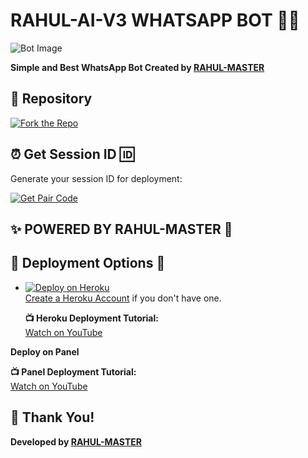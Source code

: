 
# RAHUL-AI-V3 WHATSAPP BOT 🤍🚨

![Bot Image](https://files.catbox.moe/x1onpj.jpg)

**Simple and Best WhatsApp Bot Created by [RAHUL-MASTER](https://github.com/rahulmaster143)**

## 🔗 Repository

[![Fork the Repo](https://img.shields.io/badge/Fork%20Repo-blue?style=for-the-badge)](https://github.com/rahulmaster143/RAHUL-AI-V3/fork)

## ⏰ Get Session ID 🆔 

Generate your session ID for deployment:

[![Get Pair Code](https://img.shields.io/badge/%F0%9F%9A%80%20GET%20PAIR%20CODE%20WEB-ffcc00?style=for-the-badge)](https://passive-veronike-rahul93-1ca567a9.koyeb.app/)

## ✨ POWERED BY RAHUL-MASTER 🌟


## 🚀  Deployment Options 🚨

- [![Deploy on Heroku](https://www.herokucdn.com/deploy/button.svg)](https://dashboard.heroku.com/new?template=https%3A%2F%2Fgithub.com%2Frahulmaster143%2FRAHUL-AI-V3)  
  [Create a Heroku Account](https://signup.heroku.com/) if you don't have one.
  
  **📺 Heroku Deployment Tutorial:**  
  [Watch on YouTube](https://www.youtube.com/@rahulhiran4733)

  
 
 **Deploy on Panel**
  
  **📺 Panel Deployment Tutorial:**  
  [Watch on YouTube](https://www.youtube.com/@rahulhiran4733)
 

## 🙏 Thank You!


**Developed by [RAHUL-MASTER](https://github.com/rahulmaster143)**
